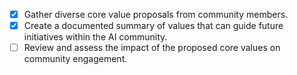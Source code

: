 - [x] Gather diverse core value proposals from community members.
- [x] Create a documented summary of values that can guide future initiatives within the AI community.
- [ ] Review and assess the impact of the proposed core values on community engagement.